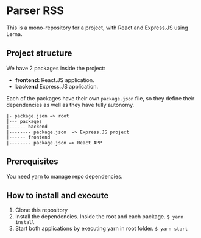 # Parser RSS 

This is a mono-repository for a project, with React and Express.JS using Lerna.

## Project structure

We have 2 packages inside the project:

- **frontend:** React.JS application.
- **backend** Express.JS application.

Each of the packages have their own `package.json` file, so they define their dependencies as well as they have fully autonomy.

```
|- package.json => root
|--- packages
|------ backend
|-------- package.json  => Express.JS project
|------ frontend
|-------- package.json => React APP
```

## Prerequisites

You need [yarn](https://classic.yarnpkg.com/en/docs/install/) to manage repo dependencies.

## How to install and execute

1. Clone this repository
2. Install the dependencies. Inside the root and each package.
   `$ yarn install`
3. Start both applications by executing yarn in root folder.
   `$ yarn start`